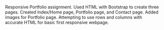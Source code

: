 Responsive Portfolio assignment. 
Used HTML with Bootstrap to create three pages. 
Created Index/Home page, Portfolio page, and Contact page. 
Added images for Portfolio page. 
Attempting to use rows and columns with accurate HTML for basic first responsive webpage. 
